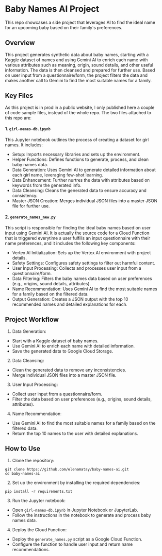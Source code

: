 # Baby Names AI Project

This repo showcases a side project that leverages AI to find the ideal name for an upcoming baby based on their family's preferences.

## Overview
This project generates synthetic data about baby names, starting with a Kaggle dataset of names and using Gemini AI to enrich each name with various attributes such as meaning, origin, sound details, and other useful information. The data is then cleansed and prepared for further use. Based on user input from a questionnaire/form, the project filters the data and makes another call to Gemini to find the most suitable names for a family.

## Key Files

As this project is in prod in a public website, I only published here a couple of code sample files, instead of the whole repo. The two files attached to this repo are:

#### 1. `girl-names-db.ipynb`
This Jupyter notebook outlines the process of creating a dataset for girl names. It includes:
- Setup: Imports necessary libraries and sets up the environment.
- Helper Functions: Defines functions to generate, process, and clean baby names data.
- Data Generation: Uses Gemini AI to generate detailed information about each girl name, leveraging few-shot learning.
- Data Enhancement: Further nurtres the data with attributes based on keywords from the generated info.
- Data Cleansing: Cleans the generated data to ensure accuracy and consistency.
- Master JSON Creation: Merges individual JSON files into a master JSON file for further use.

#### 2. `generate_names_new.py`
This script is responsible for finding the ideal baby names based on user input using Gemini AI. It is actually the source code for a Cloud Function that is triggered everytime a user fulfills an input questionnaire with their name preferences, and it includes the following key components:
- Vertex AI Initialization: Sets up the Vertex AI environment with project details.
- Safety Settings: Configures safety settings to filter out harmful content.
- User Input Processing: Collects and processes user input from a questionnaire/form.
- Data Filtering: Filters the baby names data based on user preferences (e.g., origins, sound details, attributes).
- Name Recommendation: Uses Gemini AI to find the most suitable names for a family based on the filtered data.
- Output Generation: Creates a JSON output with the top 10 recommended names and detailed explanations for each.

## Project Workflow

1. Data Generation:
- Start with a Kaggle dataset of baby names.
- Use Gemini AI to enrich each name with detailed information.
- Save the generated data to Google Cloud Storage.

2. Data Cleansing:
- Clean the generated data to remove any inconsistencies.
- Merge individual JSON files into a master JSON file.

3. User Input Processing:
- Collect user input from a questionnaire/form.
- Filter the data based on user preferences (e.g., origins, sound details, attributes).

4. Name Recommendation:
- Use Gemini AI to find the most suitable names for a family based on the filtered data.
- Return the top 10 names to the user with detailed explanations.

## How to Use
1. Clone the repository:
```
git clone https://github.com/elenamatay/baby-names-ai.git
cd baby-names-ai
```

2. Set up the environment by installing the required dependencies:
```
pip install -r requirements.txt
```

3. Run the Jupyter notebook:
- Open `girl-names-db.ipynb` in Jupyter Notebook or JupyterLab.
- Follow the instructions in the notebook to generate and process baby names data.

4. Deploy the Cloud Function:
- Deploy the `generate_names.py` script as a Google Cloud Function.
- Configure the function to handle user input and return name recommendations.
